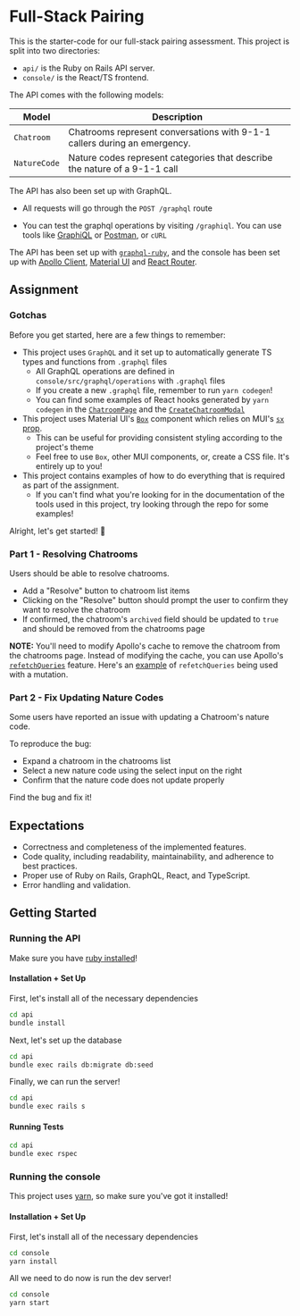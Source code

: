 # Full-Stack Pairing

This is the starter-code for our full-stack pairing assessment. This project is split into two directories:

- `api/` is the Ruby on Rails API server.
- `console/` is the React/TS frontend.

The API comes with the following models:

| Model        | Description                                                                |
| ------------ | -------------------------------------------------------------------------- |
| `Chatroom`   | Chatrooms represent conversations with 9-1-1 callers during an emergency.  |
| `NatureCode` | Nature codes represent categories that describe the nature of a 9-1-1 call |

The API has also been set up with GraphQL.

- All requests will go through the `POST /graphql` route

- You can test the graphql operations by visiting `/graphiql`. You can use tools like [GraphiQL](https://github.com/graphql/graphiql)
  or [Postman](https://www.postman.com/), or `cURL`

The API has been set up with [`graphql-ruby`](https://graphql-ruby.org/), and the console has been set up with [Apollo Client](https://www.apollographql.com/docs/react), [Material UI](https://mui.com/material-ui/getting-started/usage/) and [React Router](https://reactrouter.com/en/main).

## Assignment

### Gotchas

Before you get started, here are a few things to remember:

- This project uses `GraphQL` and it set up to automatically generate TS types and functions from `.graphql` files
  - All GraphQL operations are defined in `console/src/graphql/operations` with `.graphql` files
  - If you create a new `.graphql` file, remember to run `yarn codegen`!
  - You can find some examples of React hooks generated by `yarn codegen` in the [`ChatroomPage`](console/src/modules/chatroom/ChatroomsPage.tsx) and the [`CreateChatroomModal`](console/src/modules/chatroom/CreateChatroomModal.tsx)
- This project uses Material UI's [`Box`](https://mui.com/system/react-box/) component which relies on MUI's [`sx` prop](https://mui.com/system/getting-started/the-sx-prop/).
  - This can be useful for providing consistent styling according to the project's theme
  - Feel free to use `Box`, other MUI components, or, create a CSS file. It's entirely up to you!
- This project contains examples of how to do everything that is required as part of the assignment.
  - If you can't find what you're looking for in the documentation of the tools used in this project, try looking through the repo for some examples!

Alright, let's get started! 🚀

### Part 1 - Resolving Chatrooms

Users should be able to resolve chatrooms.

- Add a "Resolve" button to chatroom list items
- Clicking on the "Resolve" button should prompt the user to confirm they want to resolve the chatroom
- If confirmed, the chatroom's `archived` field should be updated to `true` and should be removed from the chatrooms page

**NOTE:** You'll need to modify Apollo's cache to remove the chatroom from the chatrooms page. Instead of modifying the cache, you can use Apollo's [`refetchQueries`](https://www.apollographql.com/docs/react/data/mutations/#refetching-queries) feature. Here's an [example](console/src/modules/chatroom/CreateChatroomModal.tsx) of `refetchQueries` being used with a mutation.

### Part 2 - Fix Updating Nature Codes

Some users have reported an issue with updating a Chatroom's nature code.

To reproduce the bug:

- Expand a chatroom in the chatrooms list
- Select a new nature code using the select input on the right
- Confirm that the nature code does not update properly

Find the bug and fix it!

## Expectations

- Correctness and completeness of the implemented features.
- Code quality, including readability, maintainability, and adherence to best practices.
- Proper use of Ruby on Rails, GraphQL, React, and TypeScript.
- Error handling and validation.

## Getting Started

### Running the API

Make sure you have [ruby installed](https://www.ruby-lang.org/en/documentation/installation/)!

#### Installation + Set Up

First, let's install all of the necessary dependencies

```sh
cd api
bundle install
```

Next, let's set up the database

```sh
cd api
bundle exec rails db:migrate db:seed
```

Finally, we can run the server!

```sh
cd api
bundle exec rails s
```

#### Running Tests

```sh
cd api
bundle exec rspec
```

### Running the console

This project uses [yarn](https://classic.yarnpkg.com/en/docs/install#mac-stable), so make sure you've got it installed!

#### Installation + Set Up

First, let's install all of the necessary dependencies

```sh
cd console
yarn install
```

All we need to do now is run the dev server!

```sh
cd console
yarn start
```
